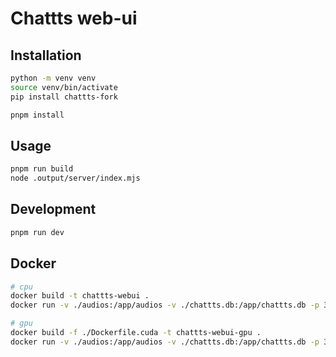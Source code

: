 # Chattts web-ui

## Installation

```bash
python -m venv venv
source venv/bin/activate
pip install chattts-fork

pnpm install
```

## Usage

```bash
pnpm run build
node .output/server/index.mjs
```

## Development

```bash
pnpm run dev
```
## Docker

```bash
# cpu
docker build -t chattts-webui .
docker run -v ./audios:/app/audios -v ./chattts.db:/app/chattts.db -p 3615:3615 chattts-webui

# gpu
docker build -f ./Dockerfile.cuda -t chattts-webui-gpu .
docker run -v ./audios:/app/audios -v ./chattts.db:/app/chattts.db -p 3615:3615 chattts-webui-gpu
```
